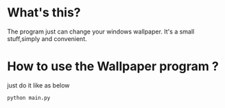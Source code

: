 # What's this?
The program just can change your windows wallpaper.
It's a small stuff,simply and convenient.

# How to use the Wallpaper program ?

just do it like as below
```python
python main.py
```